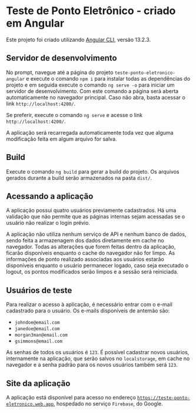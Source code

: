 # Teste de Ponto Eletrônico - criado em Angular

Este projeto foi criado utilizando [Angular CLI](https://github.com/angular/angular-cli), versão 13.2.3.

## Servidor de desenvolvimento

No prompt, navegue até a página do projeto `teste-ponto-eletronico-angular` e execute o comando `npm i` para instalar todas as dependências do projeto e em seguida execute o comando `ng serve -o` para iniciar um servidor de desenvolvimento. Com este comando a página será aberta automaticamente no navegador principal. Caso não abra, basta acessar o link `http://localhost:4200/`. 

Se preferir, execute o comando `ng serve` e acesse o link `http://localhost:4200/`.

A aplicação será recarregada automaticamente toda vez que alguma modificação feita em algum arquivo for salva.

## Build

Execute o comando `ng build` para gerar a build do projeto. Os arquivos gerados durante a build serão armazenados na pasta `dist/`.

## Acessando a aplicação

A aplicação possui quatro usuários previamente cadastrados. Há uma validação que não permite que as páginas internas sejam acessadas se o usuário não realizar o login prévio.

A aplicação não utiliza nenhum serviço de API e nenhum banco de dados, sendo feita a armazenagem dos dados diretamente em cache no navegador. Todas as alterações que forem feitas dentro da aplicação, ficarão disponíveis enquanto o cache do navegador não for limpo. As informações de ponto realizado associadas aos usuários estarão disponíveis enquanto o usuário permanecer logado, caso seja executado o logout, os pontos modificados serão limpos e a sessão será reiniciada.

## Usuários de teste

Para realizar o acesso à aplicação, é necessário entrar com o e-mail cadastrado para o usuário. Os e-mails disponíveis de antemão são:
- `johndoe@email.com`
- `janedoe@email.com`
- `morgan3man@email.com`
- `gsimmons@email.com`

As senhas de todos os usuários é `123`. É possível cadastrar novos usuários, internamente na aplicação, que serão salvos no `localstorage`, em cache no navegador e a senha padrão para os novos usuários também será `123`.

## Site da aplicação

A aplicação está disponível para acesso no endereço [`https://teste-ponto-eletronico.web.app`](https://teste-ponto-eletronico.web.app), hospedado no serviço `Firebase`, do Google.

